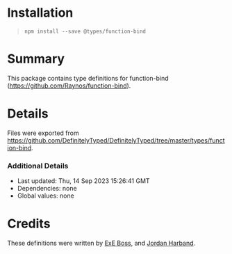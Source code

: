 # Installation
> `npm install --save @types/function-bind`

# Summary
This package contains type definitions for function-bind (https://github.com/Raynos/function-bind).

# Details
Files were exported from https://github.com/DefinitelyTyped/DefinitelyTyped/tree/master/types/function-bind.

### Additional Details
 * Last updated: Thu, 14 Sep 2023 15:26:41 GMT
 * Dependencies: none
 * Global values: none

# Credits
These definitions were written by [ExE Boss](https://github.com/ExE-Boss), and [Jordan Harband](https://github.com/ljharb).

